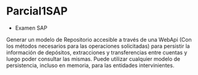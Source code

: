 # Parcial1SAP

- Examen SAP

Generar un modelo de Repositorio accesible a través de una WebApi (Con los métodos necesarios para las operaciones solicitadas) para persistir la información de depósitos, extracciones y transferencias entre cuentas y luego poder consultar las mismas. Puede utilizar cualquier modelo de persistencia, incluso en memoria, para las entidades intervinientes.
